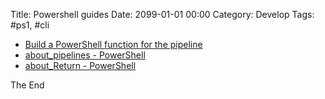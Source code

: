 Title: Powershell guides
Date: 2099-01-01 00:00
Category: Develop
Tags: #ps1, #cli

* [Build a PowerShell function for the pipeline](https://4sysops.com/archives/build-a-powershell-function-for-the-pipeline/)
* [about_pipelines - PowerShell](https://docs.microsoft.com/en-us/powershell/module/microsoft.powershell.core/about/about_pipelines?view=powershell-6)
* [about_Return - PowerShell](https://docs.microsoft.com/en-us/powershell/module/microsoft.powershell.core/about/about_return?view=powershell-6)

The End